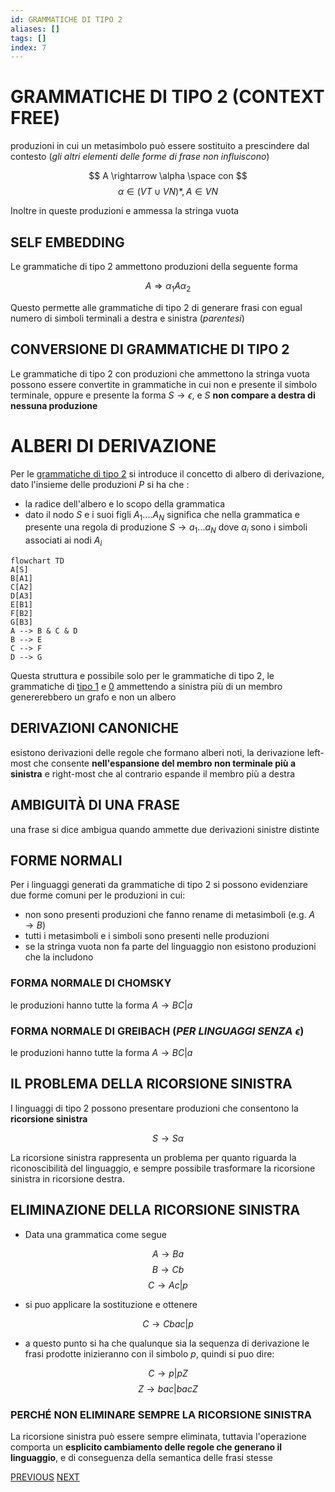 ```yaml
---
id: GRAMMATICHE DI TIPO 2
aliases: []
tags: []
index: 7
---
```

# GRAMMATICHE DI TIPO 2 (CONTEXT FREE)

produzioni in cui un metasimbolo può essere sostituito a prescindere dal contesto (*gli altri elementi delle forme di frase non influiscono*)

$$
A \rightarrow \alpha \space con
$$
$$
\alpha \in (VT\cup VN)*, A \in VN
$$

Inoltre in queste produzioni e ammessa la stringa vuota

## SELF EMBEDDING

Le grammatiche di tipo 2 ammettono produzioni della seguente forma

$$
A \Rightarrow \alpha_1A\alpha_2
$$

Questo permette alle grammatiche di tipo 2 di generare frasi con egual numero di simboli terminali a destra e sinistra (*parentesi*)

## CONVERSIONE DI GRAMMATICHE DI TIPO 2

Le grammatiche di tipo 2 con produzioni che ammettono la stringa vuota possono essere convertite in grammatiche in cui  non e presente il simbolo terminale, oppure e presente la forma $S \rightarrow \epsilon$, e $S$ **non compare a destra di nessuna produzione**

# ALBERI DI DERIVAZIONE

Per le [grammatiche di tipo 2](GRAMMATICHE_TIPO_2.md) si introduce il concetto di albero di derivazione, dato l'insieme delle produzioni $P$ si ha che :

- la radice dell'albero e lo scopo della grammatica
- dato il nodo $S$ e i suoi figli $A_1....A_N$ significa che nella grammatica e presente una regola di produzione $S \rightarrow a_1 ... a_N$ dove $a_i$ sono i simboli associati ai nodi $A_i$

```mermaid
flowchart TD
A[S]
B[A1]
C[A2]
D[A3]
E[B1]
F[B2]
G[B3]
A --> B & C & D
B --> E
C --> F
D --> G
```

Questa struttura e possibile solo per le grammatiche di tipo 2, le grammatiche di [tipo 1](GRAMMATICHE_TIPO_1.md) e [0](GRAMMATICHE_TIPO_0.md) ammettendo a sinistra più di un membro genererebbero un grafo e non un albero

## DERIVAZIONI CANONICHE

esistono derivazioni delle regole che formano alberi noti, la derivazione left-most che consente **nell'espansione del membro non terminale più a sinistra** e right-most che al contrario espande il membro più a destra


## AMBIGUITÀ DI UNA FRASE

una frase si dice ambigua quando ammette due derivazioni sinistre distinte

## FORME NORMALI

Per i linguaggi generati da grammatiche di tipo 2 si possono evidenziare due forme comuni per le produzioni in cui:

- non sono presenti produzioni che fanno rename di metasimboli (e.g. $A \rightarrow B$)
- tutti i metasimboli e i simboli sono presenti nelle produzioni
- se la stringa vuota non fa parte del linguaggio non esistono produzioni che la includono
### FORMA NORMALE DI CHOMSKY

le produzioni hanno tutte la forma $A \rightarrow BC |a$

### FORMA NORMALE DI GREIBACH (*PER LINGUAGGI SENZA $\epsilon$*)

le produzioni hanno tutte la forma $A \rightarrow BC |a$

## IL PROBLEMA DELLA RICORSIONE SINISTRA

I linguaggi di tipo 2 possono presentare produzioni che consentono la **ricorsione sinistra**

$$
S \rightarrow S\alpha
$$

La ricorsione sinistra rappresenta un problema per quanto riguarda la riconoscibilità del linguaggio, e sempre possibile trasformare la ricorsione sinistra in ricorsione destra.

## ELIMINAZIONE DELLA RICORSIONE SINISTRA

- Data una grammatica come segue

$$
A\rightarrow B a
$$
$$
B\rightarrow C b
$$
$$
C\rightarrow A c | p
$$

- si puo applicare la sostituzione e ottenere

$$
C \rightarrow Cbac|p
$$

- a questo punto si ha che qualunque sia la sequenza di derivazione le frasi prodotte inizieranno con il simbolo $p$, quindi si puo dire:

$$
C \rightarrow p|pZ
$$
$$
Z \rightarrow bac|bacZ
$$

### PERCHÉ NON ELIMINARE SEMPRE LA RICORSIONE SINISTRA

La ricorsione sinistra può essere sempre eliminata, tuttavia l'operazione comporta un **esplicito cambiamento delle regole che generano il linguaggio**, e di conseguenza della semantica delle frasi stesse






[PREVIOUS](GRAMMATICHE_TIPO_1.md) [NEXT](GRAMMATICHE_REGOLARI.md)
